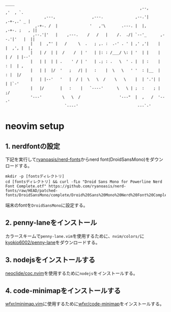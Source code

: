 ```
                                                                             ____     
                                                           ,--,            ,'  , `.   
                 ,---,                ,---.              ,--.'|         ,-+-,.' _ |   
             ,-+-. /  |              '   ,'\       .---. |  |,       ,-+-. ;   , ||   
            ,--.'|'   |    ,---.    /   /   |    /.  ./| `--'_      ,--.'|'   |  ||   
           |   |  ,"' |   /     \  .   ; ,. :  .-' . ' | ,' ,'|    |   |  ,', |  |,   
           |   | /  | |  /    /  | '   | |: : /___/ \: | '  | |    |   | /  | |--'    
           |   | |  | | .    ' / | '   | .; : .   \  ' . |  | :    |   : |  | ,       
           |   | |  |/  '   ;   /| |   :    |  \   \   ' '  : |__  |   : |  |/        
           |   | |--'   '   |  / |  \   \  /    \   \    |  | '.'| |   | |`-'         
           |   |/       |   :    |   `----'      \   \ | ;  :    ; |   ;/             
           '---'         \   \  /                 '---"  |  ,   /  '---'              
                          `----'                          ---`-'
```

# neovim setup

## 1. nerdfontの設定

下記を実行して[ryanoasis/nerd-fonts](https://github.com/ryanoasis/nerd-fonts)からnerd font(DroidSansMono)をダウンロードする。

```shell
mkdir -p [fontsディレクトリ]
cd [fontsディレクトリ] && curl -fLo "Droid Sans Mono for Powerline Nerd Font Complete.otf" https://github.com/ryanoasis/nerd-fonts/raw/HEAD/patched-fonts/DroidSansMono/complete/Droid%20Sans%20Mono%20Nerd%20Font%20Complete.otf

```

端末のfontを`DroidSansMono`に設定する。

## 2. penny-laneをインストール

カラースキームで`penny-lane.vim`を使用するために、`nvim/colors/`に[kyokio6002/penny-lane](https://github.com/kyokio6002/penny-lane)をダウンロードする。

## 3. nodejsをインストールする

[neoclide/coc.nvim](https://github.com/neoclide/coc.nvim)を使用するために`nodejs`をインストールする。

## 4. code-minimapをインストールする

[wfxr/minimap.vim](https://github.com/wfxr/minimap.vim)に使用するために[wfxr/code-minimap](https://github.com/wfxr/code-minimap)をインストールする。
